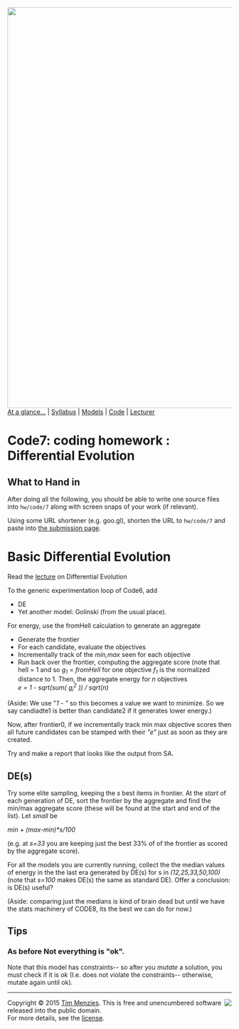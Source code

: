 [<img width=900 src="https://raw.githubusercontent.com/txt/mase/master/img/banner1.png">](https://github.com/txt/mase/blob/master/README.md)   
[At a glance...](https://github.com/txt/mase/blob/master/OVERVIEW.md) |
[Syllabus](https://github.com/txt/mase/blob/master/SYLLABUS.md) |
[Models](https://github.com/txt/mase/blob/master/MODELS.md) |
[Code](https://github.com/txt/mase/tree/master/src) |
[Lecturer](http://menzies.us) 


# Code7: coding homework : Differential Evolution

## What to Hand in

After doing all the following, you should 
be able to write one source files into  `hw/code/7` along with
screen snaps of your work (if relevant).

Using some URL shortener (e.g. goo.gl), shorten the URL to `hw/code/7`
and paste into [the submission page](https://goo.gl/lZEmEm).


# Basic Differential Evolution

Read the [lecture](DE.md) on Differential Evolution

To the generic experimentation loop of Code6,
add

+ DE
+ Yet another model: Golinski (from the usual place).

For energy, use the fromHell calculation to generate an aggregate

+ Generate the frontier
+ For each candidate, evaluate the objectives
+ Incrementally track of the _min,max_ seen for each objective
+ Run back over the frontier, computing the aggregate score
  (note that hell = 1 and so _g<sub>1</sub>_ = _fromHell_ for one objective
  _f<sub>1</sub>_ is the
  normalized distance to 1. Then, the aggregate energy for _n_ objectives    
  _e = 1 - sqrt(sum( g<sub>i</sub><sup>2</sup> )) / sqrt(n)_


(Aside: We use "_1 - "_ so this becomes a value we want to minimize. So we say
candiadte1 is better than candidate2 if it generates lower energy.)

Now, after frontier0, if we incrementally track min
max objective scores then all future candidates can
be stamped with their _"e"_ just as soon as they are
created.


Try and make a report that looks like the output from SA.

## DE(s)

Try some elite sampling, keeping the _s_ best items in frontier. At the _start_ of each
generation of DE, sort the frontier by the aggregate and find the min/max aggregate
score (these will be found at the start and end of the list). Let _small_ be

_min + (max-min)*s/100_

(e.g. at _s=33_ you are keeping just the best 33% of of the frontier as scored
by the aggregate score).

For all the models you are currently running, collect the
the median values of energy in the the last era generated by DE(s) for s in _(12,25,33,50,100)_ (note that _s=100_ makes DE(s) the same as standard DE). Offer a conclusion: is DE(s) useful?

(Aside: comparing just the medians is kind of brain dead but until we
have the stats machinery of CODE8, its the best we can do for now.)

## Tips

### As before Not everything is "ok".


Note that this model has constraints-- so after you
_mutate_ a solution, you must check if it is _ok_
(I.e. does not violate the constraints-- otherwise,
mutate again until ok).




_________

<img align=right src="https://raw.githubusercontent.com/txt/mase/master/img/pd-icon.png">Copyright © 2015 [Tim Menzies](http://menzies.us).
This is free and unencumbered software released into the public domain.   
For more details, see the [license](https://github.com/txt/mase/blob/master/LICENSE.md).

